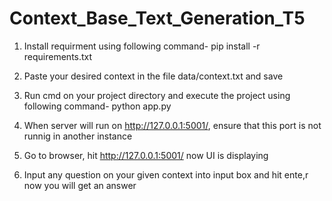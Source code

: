 # Context_Base_Text_Generation_T5
1. Install requirment using following command-
pip install -r requirements.txt

2. Paste your desired context in the file data/context.txt and save

3. Run cmd on your project directory and execute the project using following command-
python app.py

4. When server will run on http://127.0.0.1:5001/, ensure that this port is not runnig in another instance

5. Go to browser, hit http://127.0.0.1:5001/ now UI is displaying

6. Input any question on your given context into input box and hit ente,r now you will get an answer